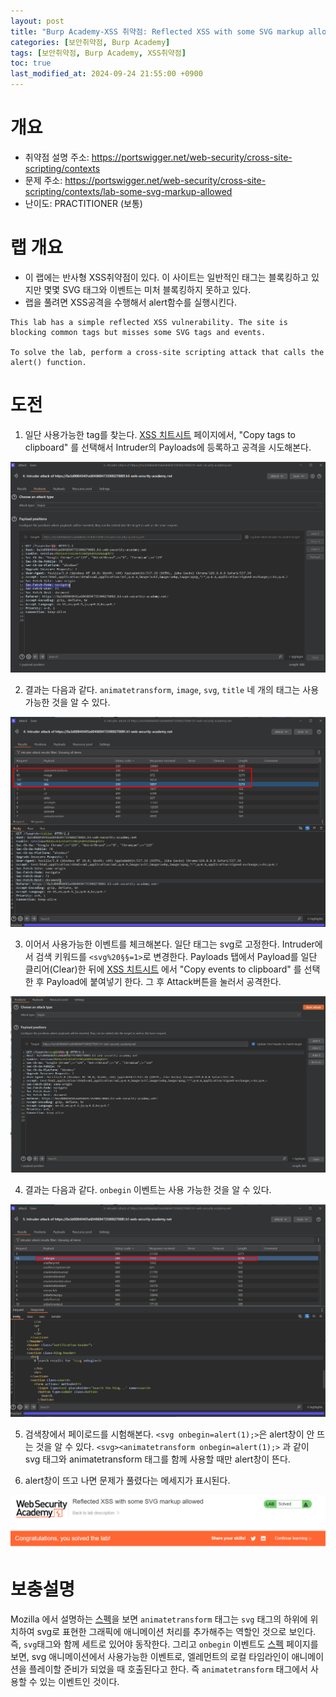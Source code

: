 ```yaml
---
layout: post
title: "Burp Academy-XSS 취약점: Reflected XSS with some SVG markup allowed"
categories: [보안취약점, Burp Academy]
tags: [보안취약점, Burp Academy, XSS취약점]
toc: true
last_modified_at: 2024-09-24 21:55:00 +0900
---
```


# 개요
- 취약점 설명 주소: https://portswigger.net/web-security/cross-site-scripting/contexts
- 문제 주소: https://portswigger.net/web-security/cross-site-scripting/contexts/lab-some-svg-markup-allowed
- 난이도: PRACTITIONER (보통)


# 랩 개요 
- 이 랩에는 반사형 XSS취약점이 있다. 이 사이트는 일반적인 태그는 블록킹하고 있지만 몇몇 SVG 태그와 이벤트는 미처 블록킹하지 못하고 있다. 
- 랩을 풀려면 XSS공격을 수행해서 alert함수를 실행시킨다. 

```
This lab has a simple reflected XSS vulnerability. The site is blocking common tags but misses some SVG tags and events.

To solve the lab, perform a cross-site scripting attack that calls the alert() function.
```

# 도전 
1. 일단 사용가능한 tag를 찾는다. [XSS 치트시트](https://portswigger.net/web-security/cross-site-scripting/cheat-sheet) 페이지에서, "Copy tags to clipboard" 를 선택해서 Intruder의 Payloads에 등록하고 공격을 시도해본다. 

![](/images/burp-academy-xss-19-1.png)

2. 결과는 다음과 같다. `animatetransform`, `image`, `svg`, `title` 네 개의 태그는 사용가능한 것을 알 수 있다. 

![](/images/burp-academy-xss-19-2.png)


3. 이어서 사용가능한 이벤트를 체크해본다. 일단 태그는 svg로 고정한다. Intruder에서 검색 키워드를 `<svg%20§§=1>`로 변경한다. Payloads 탭에서 Payload를 일단 클리어(Clear)한 뒤에 [XSS 치트시트](https://portswigger.net/web-security/cross-site-scripting/cheat-sheet) 에서 "Copy events to clipboard" 를 선택한 후 Payload에 붙여넣기 한다. 그 후 Attack버튼을 눌러서 공격한다. 

![](/images/burp-academy-xss-19-3.png)

4. 결과는 다음과 같다. `onbegin` 이벤트는 사용 가능한 것을 알 수 있다. 

![](/images/burp-academy-xss-19-4.png)

5. 검색창에서 페이로드를 시험해본다. `<svg onbegin=alert(1);>`은 alert창이 안 뜨는 것을 알 수 있다. `<svg><animatetransform onbegin=alert(1);>` 과 같이 svg 태그와 animatetransform 태그를 함께 사용할 때만 alert창이 뜬다. 

6. alert창이 뜨고 나면 문제가 풀렸다는 메세지가 표시된다. 

![](/images/burp-academy-xss-19-success.png)

# 보충설명

Mozilla 에서 설명하는 [스펙](https://developer.mozilla.org/en-US/docs/Web/SVG/Element/animateTransform)을 보면 `animatetransform` 태그는 `svg` 태그의 하위에 위치하여 svg로 표현한 그래픽에 애니메이션 처리를 추가해주는 역할인 것으로 보인다. 즉, `svg`태그와 함께 세트로 있어야 동작한다. 그리고 `onbegin` 이벤트도 [스펙](https://developer.mozilla.org/en-US/docs/Web/API/SVGAnimationElement/beginEvent_event) 페이지를 보면, svg 애니메이션에서 사용가능한 이벤트로, 엘레먼트의 로컬 타임라인이 애니메이션을 플레이할 준비가 되었을 때 호출된다고 한다. 즉 `animatetransform` 태그에서 사용할 수 있는 이벤트인 것이다. 